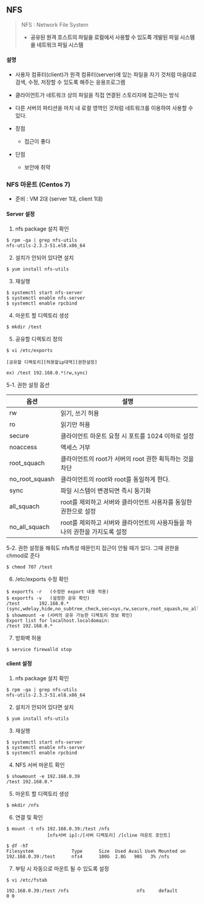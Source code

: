 ## NFS

> NFS : Network File System
>
> - **공유된 원격 호스트의 파일을 로컬에서 사용할 수 있도록 개발된 파일 시스템을 네트워크 파일 시스템**

#### 설명

- 사용자 컴퓨터(client)가 원격 컴퓨터(server)에 있는 파일을 자기 것처럼 마음대로 검색, 수정, 저장할 수 있도록 해주는 응용프로그램
- 클라이언트가 네트워크 상의 파일을 직접 연결된 스토리지에 접근하는 방식
- 다른 서버의 파티션을 마치 내 로컬 영역인 것처럼 네트워크를 이용하여 사용할 수 있다.



- 장점
  - 접근이 좋다
- 단점
  - 보안에 취약



 ### NFS 마운트 (Centos 7)

- 준비 : VM 2대 (server 1대, client 1대)



#### Server 설정

1. nfs package 설치 확인

```
$ rpm -qa | grep nfs-utils
nfs-utils-2.3.3-51.el8.x86_64
```

2. 설치가 안되어 있다면 설치

```
$ yum install nfs-utils
```

3. 재실행

```
$ systemctl start nfs-server
$ systemctl enable nfs-server
$ systemctl enable rpcbind 
```

4. 마운트 할 디렉토리 생성

```
$ mkdir /test
```

5. 공유할 디렉토리 정의

```
$ vi /etc/exports

[공유할 디렉토리][허용할ip대역][권한설정]

ex) /test 192.168.0.*(rw,sync)
```

   5-1. 권한 설정 옵션

| 옵션           | 설명                                                         |
| -------------- | ------------------------------------------------------------ |
| rw             | 읽기, 쓰기 허용                                              |
| ro             | 읽기만 허용                                                  |
| secure         | 클라이언트 마운트 요청 시 포트를 1024 이하로 설정            |
| noaccess       | 액세스 거부                                                  |
| root_squach    | 클라이언트의 root가 서버의 root 권한 획득하는 것을 차단      |
| no_root_squash | 클라이언트의 root와 root를 동일하게 한다.                    |
| sync           | 파일 시스템이 변경되면 즉시 동기화                           |
| all_squach     | root를 제외하고 서버와 클라이언트 사용자를 동일한 권한으로 설정 |
| no_all_squach  | root를 제외하고 서버와 클라이언트의 사용자들을 하나의 권한을 가지도록 설정 |

   5-2. 권한 설정을 해줘도 nfs특성 때문인지 접근이 안될 때가 있다. 그때 권한을 chmod로 준다

```
$ chmod 707 /test
```

6. /etc/exports 수정 확인

```
$ exportfs -r   (수정한 export 내용 적용)
$ exportfs -v   (설정한 공유 확인)
/test       192.168.0.*(sync,wdelay,hide,no_subtree_check,sec=sys,rw,secure,root_squash,no_all_squash)
$ showmount -e (서버의 공유 가능한 디렉토리 정보 확인)
Export list for localhost.localdomain:
/test 192.168.0.*
```

7. 방화벽 허용

```
$ service firewalld stop
```



#### client 설정

1. nfs package 설치 확인

```
$ rpm -qa | grep nfs-utils
nfs-utils-2.3.3-51.el8.x86_64
```

2. 설치가 안되어 있다면 설치

```
$ yum install nfs-utils
```

3. 재실행

```
$ systemctl start nfs-server
$ systemctl enable nfs-server
$ systemctl enable rpcbind 
```

4. NFS 서버 마운트 확인

```
$ showmount -e 192.168.0.39
/test 192.168.0.*
```

5. 마운트 할 디렉토리 생성

```
$ mkdir /nfs
```

6.  연결 및 확인

```
$ mount -t nfs 192.168.0.39:/test /nfs
               [nfs서버 ip]:/[서버 디렉토리] /[cline 마운트 포인트]
               
$ df -hT
Filesystem              Type      Size  Used Avail Use% Mounted on
192.168.0.39:/test      nfs4      100G  2.8G   98G   3% /nfs
```

7. 부팅 시 자동으로 마운트 될 수 있도록 설정

```
$ vi /etc/fstab

192.168.0.39:/test /nfs                         nfs     default         0 0  
```

